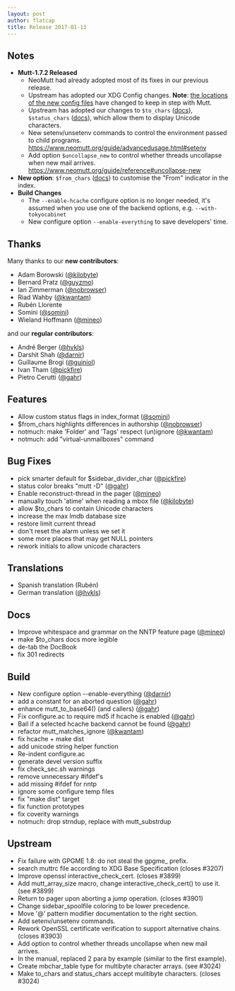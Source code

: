 ```yaml
---
layout: post
author: flatcap
title: Release 2017-01-13
---
```


## Notes

- **Mutt-1.7.2 Released**
  - NeoMutt had already adopted most of its fixes in our previous release.
  - Upstream has adopted our XDG Config changes. **Note**:
    [the locations of the new config files](https://www.neomutt.org/guide/configuration.html)
	have changed to keep in step with Mutt.
  - Upstream has adopted our changes to `$to_chars`
	([docs](https://www.neomutt.org/guide/reference#to-chars)), `$status_chars`
	([docs](https://www.neomutt.org/guide/reference#status-chars)), which allow
	them to display Unicode characters.
  - New setenv/unsetenv commands to control the environment passed to child
	programs. <https://www.neomutt.org/guide/advancedusage.html#setenv>
  - Add option `$uncollapse_new` to control whether threads uncollapse when new
	mail arrives. <https://www.neomutt.org/guide/reference#uncollapse-new>
- **New option**: `$from_chars`
  ([docs](https://www.neomutt.org/guide/reference#from-chars)) to customise the
  "From" indicator in the index.
- **Build Changes**
  - The `--enable-hcache` configure option is no longer needed, it's assumed
	when you use one of the backend options, e.g. `--with-tokyocabinet`
  - New configure option `--enable-everything` to save developers' time.

## Thanks

Many thanks to our **new contributors**:

- Adam Borowski ([@kilobyte](https://github.com/kilobyte))
- Bernard Pratz ([@guyzmo](https://github.com/guyzmo))
- Ian Zimmerman ([@nobrowser](https://github.com/nobrowser))
- Riad Wahby ([@kwantam](https://github.com/kwantam))
- Rubén Llorente
- Somini ([@somini](https://github.com/somini))
- Wieland Hoffmann ([@mineo](https://github.com/mineo))

and our **regular contributors**:

- André Berger ([@hvkls](https://github.com/hvkls))
- Darshit Shah ([@darnir](https://github.com/darnir))
- Guillaume Brogi ([@guiniol](https://github.com/guiniol))
- Ivan Tham ([@pickfire](https://github.com/pickfire))
- Pietro Cerutti ([@gahr](https://github.com/gahr))

## Features

- Allow custom status flags in index_format ([@somini](https://github.com/somini))
- $from_chars highlights differences in authorship ([@nobrowser](https://github.com/nobrowser))
- notmuch: make 'Folder' and 'Tags' respect (un)ignore ([@kwantam](https://github.com/kwantam))
- notmuch: add "virtual-unmailboxes" command

## Bug Fixes

- pick smarter default for $sidebar_divider_char ([@pickfire](https://github.com/pickfire))
- status color breaks "mutt -D" ([@gahr](https://github.com/gahr))
- Enable reconstruct-thread in the pager ([@mineo](https://github.com/mineo))
- manually touch 'atime' when reading a mbox file ([@kilobyte](https://github.com/kilobyte))
- allow $to_chars to contain Unicode characters
- increase the max lmdb database size
- restore limit current thread
- don't reset the alarm unless we set it
- some more places that may get NULL pointers
- rework initials to allow unicode characters

## Translations

- Spanish translation (Rubén)
- German translation ([@hvkls](https://github.com/hvkls))

## Docs

- Improve whitespace and grammar on the NNTP feature page ([@mineo](https://github.com/mineo))
- make $to_chars docs more legible
- de-tab the DocBook
- fix 301 redirects

## Build

- New configure option --enable-everything ([@darnir](https://github.com/darnir))
- add a constant for an aborted question ([@gahr](https://github.com/gahr))
- enhance mutt_to_base64() (and callers) ([@gahr](https://github.com/gahr))
- Fix configure.ac to require md5 if hcache is enabled ([@gahr](https://github.com/gahr))
- Bail if a selected hcache backend cannot be found ([@gahr](https://github.com/gahr))
- refactor mutt_matches_ignore ([@kwantam](https://github.com/kwantam))
- fix hcache + make dist
- add unicode string helper function
- Re-indent configure.ac
- generate devel version suffix
- fix check_sec.sh warnings
- remove unnecessary #ifdef's
- add missing #ifdef for nntp
- ignore some configure temp files
- fix "make dist" target
- fix function prototypes
- fix coverity warnings
- notmuch: drop strndup, replace with mutt_substrdup

## Upstream

- Fix failure with GPGME 1.8: do not steal the gpgme\_ prefix.
- search muttrc file according to XDG Base Specification (closes #3207)
- Improve openssl interactive_check_cert. (closes #3899)
- Add mutt_array_size macro, change interactive_check_cert() to use it. (see #3899)
- Return to pager upon aborting a jump operation. (closes #3901)
- Change sidebar_spoolfile coloring to be lower precedence.
- Move '@' pattern modifier documentation to the right section.
- Add setenv/unsetenv commands.
- Rework OpenSSL certificate verification to support alternative chains. (closes #3903)
- Add option to control whether threads uncollapse when new mail arrives.
- In the manual, replaced 2 para by example (similar to the first example).
- Create mbchar_table type for multibyte character arrays. (see #3024)
- Make to_chars and status_chars accept mulitibyte characters. (closes #3024)

